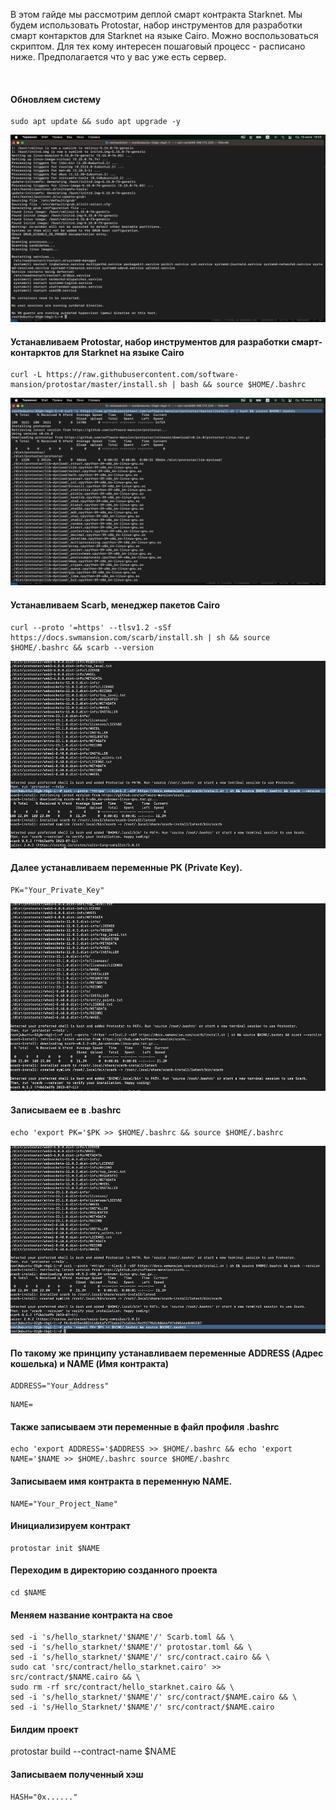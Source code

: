 В этом гайде мы рассмотрим деплой смарт контракта Starknet. Мы будем использовать Protostar, набор инструментов для разработки смарт контарктов для Starknet на языке Cairo. Можно воспользоваться скриптом. Для тех кому интересен пошаговый процесс - расписано ниже. Предполагается что у вас уже есть сервер.

<br>

#### Обновляем систему
```
sudo apt update && sudo apt upgrade -y
```
<img width="600px" height="300px" src="img/img-1.png">

<br>

#### Устанавливаем Protostar, набор инструментов для разработки смарт-контарктов для Starknet на языке Cairo
```
curl -L https://raw.githubusercontent.com/software-mansion/protostar/master/install.sh | bash && source $HOME/.bashrc
```
<img width="600px" height="300px" src="img/img-2.png">

<br>

#### Устанавливаем Scarb, менеджер пакетов Cairo
```
curl --proto '=https' --tlsv1.2 -sSf https://docs.swmansion.com/scarb/install.sh | sh && source $HOME/.bashrc && scarb --version
```
<img width="600px" height="300px" src="img/img-3.png">

<br>

#### Далее устанавливаем переменные PK (Private Key).
```
PK="Your_Private_Key"
```
<img width="600px" height="300px" src="img/img-4.png">

<br>

#### Записываем ее в .bashrc
```
echo 'export PK='$PK >> $HOME/.bashrc && source $HOME/.bashrc
```
<img width="600px" height="300px" src="img/img-5.png">

<br>

#### По такому же принципу устанавливаем переменные ADDRESS (Адрес кошелька) и NAME (Имя контракта)
```
ADDRESS="Your_Address"
```
```
NAME=
```

<p>

#### Также записываем эти переменные в файл профиля .bashrc
```
echo 'export ADDRESS='$ADDRESS >> $HOME/.bashrc && echo 'export NAME='$NAME >> $HOME/.bashrc source $HOME/.bashrc
```
</p>


#### Записываем имя контракта в переменную NAME. 
```
NAME="Your_Project_Name"
```

#### Инициализируем контракт
```
protostar init $NAME
```

#### Переходим в директорию созданного проекта
```
cd $NAME
```


#### Меняем название контракта на свое
```
sed -i 's/hello_starknet/'$NAME'/' Scarb.toml && \
sed -i 's/hello_starknet/'$NAME'/' protostar.toml && \
sed -i 's/hello_starknet/'$NAME'/' src/contract.cairo && \
sudo cat 'src/contract/hello_starknet.cairo' >> src/contract/$NAME.cairo && \
sudo rm -rf src/contract/hello_starknet.cairo && \
sed -i 's/hello_starknet/'$NAME'/' src/contract/$NAME.cairo && \
sed -i 's/Hello_Starknet/'$NAME'/' src/contract/$NAME.cairo
```

#### Билдим проект
protostar build --contract-name $NAME


#### Записываем полученный хэш
```
HASH="0x......"


```

